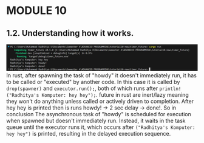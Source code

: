 # MODULE 10

## 1.2. Understanding how it works.
![alt text](screenshots/heyhey.png)
In rust, after spawning the task of "howdy" it doesn't immediately run, it has to be called or "executed" by another code. In this case it is called by `drop(spawner)` and  `executor.run();`, both of which runs after `println!("Radhitya's Komputer: hey hey");`. future in rust are inert/lazy meaning they won't do anything unless called or actively driven to completion. After hey hey is printed then is runs howdy! -> 2 sec delay -> done!. So in conclusion The asynchronous task of "howdy" is scheduled for execution when spawned but doesn't immediately run. Instead, it waits in the task queue until the executor runs it, which occurs after `("Radhitya's Komputer: hey hey")` is printed, resulting in the delayed execution sequence.